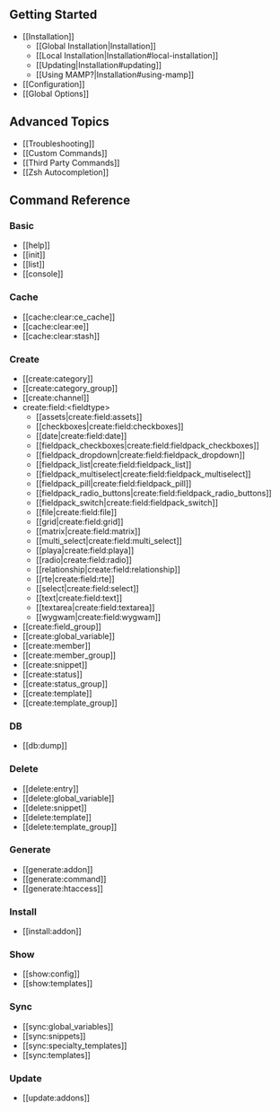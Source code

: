 ## Getting Started

* [[Installation]]
  * [[Global Installation|Installation]]
  * [[Local Installation|Installation#local-installation]]
  * [[Updating|Installation#updating]]
  * [[Using MAMP?|Installation#using-mamp]]
* [[Configuration]]
* [[Global Options]]

## Advanced Topics

* [[Troubleshooting]]
* [[Custom Commands]]
* [[Third Party Commands]]
* [[Zsh Autocompletion]]

## Command Reference

### Basic

* [[help]]
* [[init]]
* [[list]]
* [[console]]

### Cache
* [[cache:clear:ce_cache]]
* [[cache:clear:ee]]
* [[cache:clear:stash]]

### Create
* [[create:category]]
* [[create:category_group]]
* [[create:channel]]
* create:field:\<fieldtype\>
  * [[assets|create:field:assets]]
  * [[checkboxes|create:field:checkboxes]]
  * [[date|create:field:date]]
  * [[fieldpack_checkboxes|create:field:fieldpack_checkboxes]]
  * [[fieldpack_dropdown|create:field:fieldpack_dropdown]]
  * [[fieldpack_list|create:field:fieldpack_list]]
  * [[fieldpack_multiselect|create:field:fieldpack_multiselect]]
  * [[fieldpack_pill|create:field:fieldpack_pill]]
  * [[fieldpack_radio_buttons|create:field:fieldpack_radio_buttons]]
  * [[fieldpack_switch|create:field:fieldpack_switch]]
  * [[file|create:field:file]]
  * [[grid|create:field:grid]]
  * [[matrix|create:field:matrix]]
  * [[multi_select|create:field:multi_select]]
  * [[playa|create:field:playa]]
  * [[radio|create:field:radio]]
  * [[relationship|create:field:relationship]]
  * [[rte|create:field:rte]]
  * [[select|create:field:select]]
  * [[text|create:field:text]]
  * [[textarea|create:field:textarea]]
  * [[wygwam|create:field:wygwam]]
* [[create:field_group]]
* [[create:global_variable]]
* [[create:member]]
* [[create:member_group]]
* [[create:snippet]]
* [[create:status]]
* [[create:status_group]]
* [[create:template]]
* [[create:template_group]]

### DB
* [[db:dump]]

### Delete
* [[delete:entry]]
* [[delete:global_variable]]
* [[delete:snippet]]
* [[delete:template]]
* [[delete:template_group]]

### Generate
* [[generate:addon]]
* [[generate:command]]
* [[generate:htaccess]]

### Install
* [[install:addon]]

### Show
* [[show:config]]
* [[show:templates]]

### Sync
* [[sync:global_variables]]
* [[sync:snippets]]
* [[sync:specialty_templates]]
* [[sync:templates]]

### Update
* [[update:addons]]